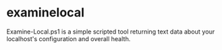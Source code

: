# examinelocal
Examine-Local.ps1 is a simple scripted tool returning text data about your localhost's configuration and overall health. 
